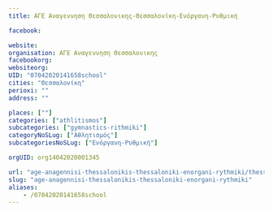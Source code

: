 ```yaml
---
title: ΑΓΕ Αναγεννηση Θεσσαλονικης-Θεσσαλονίκη-Ενόργανη-Ρυθμική

facebook:

website:
organisation: ΑΓΕ Αναγεννηση Θεσσαλονικης
facebookorg:
websiteorg:
UID: "07042020141658school"
cities: "Θεσσαλονίκη"
perioxi: ""
address: ""

places: [""]
categories: ["athlitismos"]
subcategories: ["gymnastics-rithmiki"]
categoryNoSLug: ["Αθλητισμός"]
subcategoriesNoSLug: ["Ενόργανη-Ρυθμική"]

orgUID: org14042020001345

url: "age-anagennisi-thessalonikis-thessaloniki-enorgani-rythmiki/thessaloniki//"
slug: "age-anagennisi-thessalonikis-thessaloniki-enorgani-rythmiki"
aliases:
    - /07042020141658school
---
```





